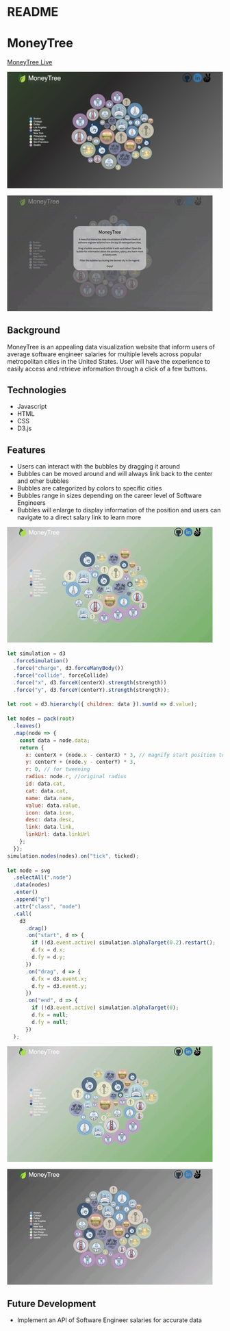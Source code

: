 # README

# MoneyTree

[MoneyTree Live](https://chrisdangnguyen.github.io/moneytree/)

![home_page](home_page.png)

![home](home.gif)

## Background

MoneyTree is an appealing data visualization website that inform users of average software engineer salaries for multiple levels across popular metropolitan cities in the United States. User will have the experience to easily access and retrieve information through a click of a few buttons. 

## Technologies

* Javascript 
* HTML 
* CSS
* D3.js

## Features

* Users can interact with the bubbles by dragging it around
* Bubbles can be moved around and will always link back to the center and other bubbles
* Bubbles are categorized by colors to specific cities
* Bubbles range in sizes depending on the career level of Software Engineers
* Bubbles will enlarge to display information of the position and users can navigate to a direct salary link to learn more

![drag](drag.gif)

```javascript
let simulation = d3
  .forceSimulation()
  .force("charge", d3.forceManyBody())
  .force("collide", forceCollide)
  .force("x", d3.forceX(centerX).strength(strength))
  .force("y", d3.forceY(centerY).strength(strength));

let root = d3.hierarchy({ children: data }).sum(d => d.value);

let nodes = pack(root)
  .leaves()
  .map(node => {
    const data = node.data;
    return {
      x: centerX + (node.x - centerX) * 3, // magnify start position to have transition to center movement
      y: centerY + (node.y - centerY) * 3,
      r: 0, // for tweening
      radius: node.r, //original radius
      id: data.cat,
      cat: data.cat,
      name: data.name,
      value: data.value,
      icon: data.icon,
      desc: data.desc,
      link: data.link,
      linkUrl: data.linkUrl
    };
  });
simulation.nodes(nodes).on("tick", ticked);

let node = svg
  .selectAll(".node")
  .data(nodes)
  .enter()
  .append("g")
  .attr("class", "node")
  .call(
    d3
      .drag()
      .on("start", d => {
        if (!d3.event.active) simulation.alphaTarget(0.2).restart();
        d.fx = d.x;
        d.fy = d.y;
      })
      .on("drag", d => {
        d.fx = d3.event.x;
        d.fy = d3.event.y;
      })
      .on("end", d => {
        if (!d3.event.active) simulation.alphaTarget(0);
        d.fx = null;
        d.fy = null;
      })
  );
```

![filter](filter.gif)

![bubble](bubble.gif)

## Future Development
* Implement an API of Software Engineer salaries for accurate data
